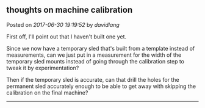 ## thoughts on machine calibration
Posted on *2017-06-30 19:19:52* by *davidlang*

First off, I'll point out that I haven't built one yet.

Since we now have a temporary sled that's built from a template instead of measurements, can we just put in a measurement for the width of the temporary sled mounts instead of going through the calibration step to tweak it by experimentation?

Then if the temporary sled is accurate, can that drill the holes for the permanent sled accurately enough to be able to get away with skipping the calibration on the final machine?

---

